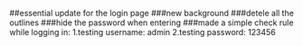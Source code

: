 ##essential update for the login page
###new background
###detele all the outlines
###hide the password when entering
###made a simple check rule while logging in:
  1.testing username: admin
  2.testing password: 123456
